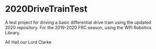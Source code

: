 # 2020DriveTrainTest
A test project for driving a basic differential drive train using the updated 2020 repository. 
For the 2019-2020 FRC season, using the WPI Robotics Library.

All Hail our Lord Clarke
